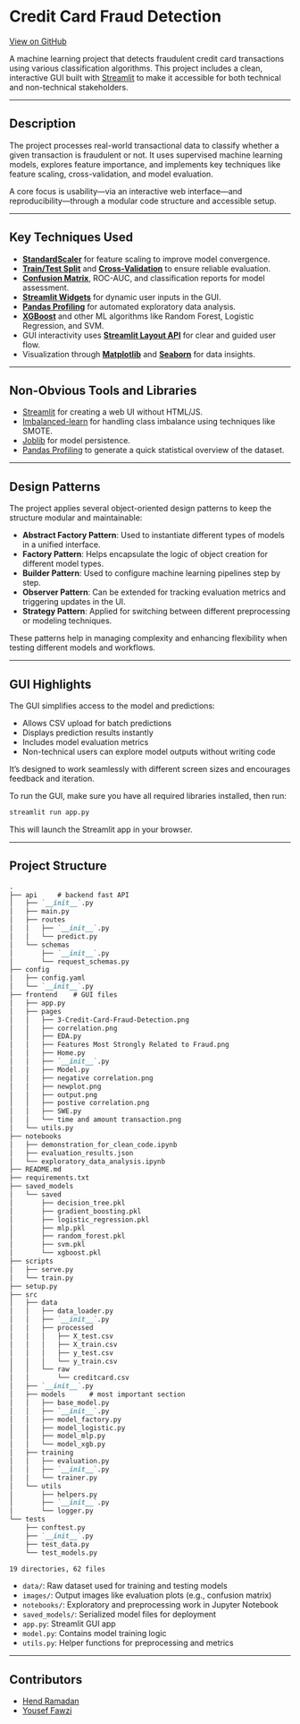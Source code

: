 # Credit Card Fraud Detection

[View on GitHub](https://github.com/HendRamadan1/creditFraudDetection)

A machine learning project that detects fraudulent credit card transactions using various classification algorithms. This project includes a clean, interactive GUI built with [Streamlit](https://streamlit.io/) to make it accessible for both technical and non-technical stakeholders.

---

## Description

The project processes real-world transactional data to classify whether a given transaction is fraudulent or not. It uses supervised machine learning models, explores feature importance, and implements key techniques like feature scaling, cross-validation, and model evaluation.

A core focus is usability—via an interactive web interface—and reproducibility—through a modular code structure and accessible setup.

---

## Key Techniques Used

* **[StandardScaler](https://scikit-learn.org/stable/modules/generated/sklearn.preprocessing.StandardScaler.html)** for feature scaling to improve model convergence.
* **[Train/Test Split](https://scikit-learn.org/stable/modules/generated/sklearn.model_selection.train_test_split.html)** and **[Cross-Validation](https://scikit-learn.org/stable/modules/cross_validation.html)** to ensure reliable evaluation.
* **[Confusion Matrix](https://scikit-learn.org/stable/modules/generated/sklearn.metrics.confusion_matrix.html)**, ROC-AUC, and classification reports for model assessment.
* **[Streamlit Widgets](https://docs.streamlit.io/library/api-reference/widgets)** for dynamic user inputs in the GUI.
* **[Pandas Profiling](https://github.com/ydataai/pandas-profiling)** for automated exploratory data analysis.
* **[XGBoost](https://xgboost.readthedocs.io/)** and other ML algorithms like Random Forest, Logistic Regression, and SVM.
* GUI interactivity uses **[Streamlit Layout API](https://docs.streamlit.io/library/api-reference/layout)** for clear and guided user flow.
* Visualization through **[Matplotlib](https://matplotlib.org/)** and **[Seaborn](https://seaborn.pydata.org/)** for data insights.

---

## Non-Obvious Tools and Libraries

* [Streamlit](https://streamlit.io/) for creating a web UI without HTML/JS.
* [Imbalanced-learn](https://imbalanced-learn.org/stable/) for handling class imbalance using techniques like SMOTE.
* [Joblib](https://joblib.readthedocs.io/) for model persistence.
* [Pandas Profiling](https://github.com/ydataai/pandas-profiling) to generate a quick statistical overview of the dataset.

---

## Design Patterns

The project applies several object-oriented design patterns to keep the structure modular and maintainable:

* **Abstract Factory Pattern**: Used to instantiate different types of models in a unified interface.
* **Factory Pattern**: Helps encapsulate the logic of object creation for different model types.
* **Builder Pattern**: Used to configure machine learning pipelines step by step.
* **Observer Pattern**: Can be extended for tracking evaluation metrics and triggering updates in the UI.
* **Strategy Pattern**: Applied for switching between different preprocessing or modeling techniques.

These patterns help in managing complexity and enhancing flexibility when testing different models and workflows.

---

## GUI Highlights

The GUI simplifies access to the model and predictions:

* Allows CSV upload for batch predictions
* Displays prediction results instantly
* Includes model evaluation metrics
* Non-technical users can explore model outputs without writing code

It’s designed to work seamlessly with different screen sizes and encourages feedback and iteration.

To run the GUI, make sure you have all required libraries installed, then run:

```bash
streamlit run app.py
```

This will launch the Streamlit app in your browser.

---

## Project Structure

```markdown
.
├── api     # backend fast API
│   ├── `__init__`.py
│   ├── main.py
│   ├── routes
│   │   ├── `__init__`.py
│   │   └── predict.py
│   └── schemas
│       ├── `__init__`.py
│       └── request_schemas.py
├── config
│   ├── config.yaml
│   └── `__init__`.py
├── frontend    # GUI files
│   ├── app.py
│   ├── pages
│   │   ├── 3-Credit-Card-Fraud-Detection.png
│   │   ├── correlation.png
│   │   ├── EDA.py
│   │   ├── Features Most Strongly Related to Fraud.png
│   │   ├── Home.py
│   │   ├── `__init__`.py
│   │   ├── Model.py
│   │   ├── negative correlation.png
│   │   ├── newplot.png
│   │   ├── output.png
│   │   ├── postive correlation.png
│   │   ├── SWE.py
│   │   └── time and amount transaction.png
│   └── utils.py
├── notebooks 
│   ├── demonstration_for_clean_code.ipynb
│   ├── evaluation_results.json
│   └── exploratory_data_analysis.ipynb
├── README.md
├── requirements.txt
├── saved_models
│   └── saved
│       ├── decision_tree.pkl
│       ├── gradient_boosting.pkl
│       ├── logistic_regression.pkl
│       ├── mlp.pkl
│       ├── random_forest.pkl
│       ├── svm.pkl
│       └── xgboost.pkl
├── scripts
│   ├── serve.py
│   └── train.py
├── setup.py
├── src
│   ├── data 
│   │   ├── data_loader.py
│   │   ├── `__init__`.py
│   │   ├── processed
│   │   │   ├── X_test.csv
│   │   │   ├── X_train.csv
│   │   │   ├── y_test.csv
│   │   │   └── y_train.csv
│   │   └── raw
│   │       └── creditcard.csv
│   ├── `__init__`.py
│   ├── models      # most important section 
│   │   ├── base_model.py
│   │   ├── `__init__`.py
│   │   ├── model_factory.py
│   │   ├── model_logistic.py
│   │   ├── model_mlp.py
│   │   └── model_xgb.py
│   ├── training
│   │   ├── evaluation.py
│   │   ├── `__init__`.py
│   │   └── trainer.py
│   └── utils
│       ├── helpers.py
│       ├── `__init__`.py
│       └── logger.py
└── tests
    ├── conftest.py
    ├── `__init__`.py
    ├── test_data.py
    └── test_models.py

19 directories, 62 files
```

* `data/`: Raw dataset used for training and testing models
* `images/`: Output images like evaluation plots (e.g., confusion matrix)
* `notebooks/`: Exploratory and preprocessing work in Jupyter Notebook
* `saved_models/`: Serialized model files for deployment
* `app.py`: Streamlit GUI app
* `model.py`: Contains model training logic
* `utils.py`: Helper functions for preprocessing and metrics

---

## Contributors

* [Hend Ramadan](https://github.com/HendRamadan1)
* [Yousef Fawzi](https://github.com/Losif01)

